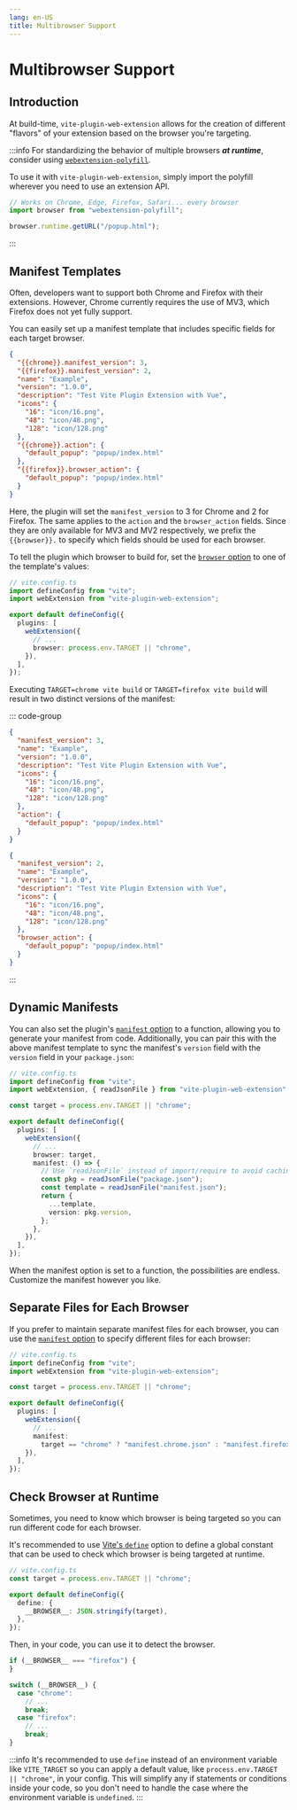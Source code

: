 ```yaml
---
lang: en-US
title: Multibrowser Support
---
```


# Multibrowser Support

## Introduction

At build-time, `vite-plugin-web-extension` allows for the creation of different "flavors" of your extension based on the browser you're targeting.

:::info
For standardizing the behavior of multiple browsers **_at runtime_**, consider using [`webextension-polyfill`](https://www.npmjs.com/package/webextension-polyfill).

To use it with `vite-plugin-web-extension`, simply import the polyfill wherever you need to use an extension API.

```ts
// Works on Chrome, Edge, Firefox, Safari... every browser
import browser from "webextension-polyfill";

browser.runtime.getURL("/popup.html");
```

:::

## Manifest Templates

Often, developers want to support both Chrome and Firefox with their extensions. However, Chrome currently requires the use of MV3, which Firefox does not yet fully support.

You can easily set up a manifest template that includes specific fields for each target browser.

```json
{
  "{{chrome}}.manifest_version": 3,
  "{{firefox}}.manifest_version": 2,
  "name": "Example",
  "version": "1.0.0",
  "description": "Test Vite Plugin Extension with Vue",
  "icons": {
    "16": "icon/16.png",
    "48": "icon/48.png",
    "128": "icon/128.png"
  },
  "{{chrome}}.action": {
    "default_popup": "popup/index.html"
  },
  "{{firefox}}.browser_action": {
    "default_popup": "popup/index.html"
  }
}
```

Here, the plugin will set the `manifest_version` to 3 for Chrome and 2 for Firefox. The same applies to the `action` and the `browser_action` fields. Since they are only available for MV3 and MV2 respectively, we prefix the `{{browser}}.` to specify which fields should be used for each browser.

To tell the plugin which browser to build for, set the [`browser` option](/config/plugin-options#browser) to one of the template's values:

```ts
// vite.config.ts
import defineConfig from "vite";
import webExtension from "vite-plugin-web-extension";

export default defineConfig({
  plugins: [
    webExtension({
      // ...
      browser: process.env.TARGET || "chrome",
    }),
  ],
});
```

Executing `TARGET=chrome vite build` or `TARGET=firefox vite build` will result in two distinct versions of the manifest:

::: code-group

```json [TARGET=chrome]
{
  "manifest_version": 3,
  "name": "Example",
  "version": "1.0.0",
  "description": "Test Vite Plugin Extension with Vue",
  "icons": {
    "16": "icon/16.png",
    "48": "icon/48.png",
    "128": "icon/128.png"
  },
  "action": {
    "default_popup": "popup/index.html"
  }
}
```

```json [TARGET=firefox]
{
  "manifest_version": 2,
  "name": "Example",
  "version": "1.0.0",
  "description": "Test Vite Plugin Extension with Vue",
  "icons": {
    "16": "icon/16.png",
    "48": "icon/48.png",
    "128": "icon/128.png"
  },
  "browser_action": {
    "default_popup": "popup/index.html"
  }
}
```

:::

## Dynamic Manifests

You can also set the plugin's [`manifest` option](/config/plugin-options#manifest) to a function, allowing you to generate your manifest from code. Additionally, you can pair this with the above manifest template to sync the manifest's `version` field with the `version` field in your `package.json`:

```ts
// vite.config.ts
import defineConfig from "vite";
import webExtension, { readJsonFile } from "vite-plugin-web-extension";

const target = process.env.TARGET || "chrome";

export default defineConfig({
  plugins: [
    webExtension({
      // ...
      browser: target,
      manifest: () => {
        // Use `readJsonFile` instead of import/require to avoid caching during rebuild.
        const pkg = readJsonFile("package.json");
        const template = readJsonFile("manifest.json");
        return {
          ...template,
          version: pkg.version,
        };
      },
    }),
  ],
});
```

When the manifest option is set to a function, the possibilities are endless. Customize the manifest however you like.

## Separate Files for Each Browser

If you prefer to maintain separate manifest files for each browser, you can use the [`manifest` option](/config/plugin-options#manifest) to specify different files for each browser:

```ts
// vite.config.ts
import defineConfig from "vite";
import webExtension from "vite-plugin-web-extension";

const target = process.env.TARGET || "chrome";

export default defineConfig({
  plugins: [
    webExtension({
      // ...
      manifest:
        target == "chrome" ? "manifest.chrome.json" : "manifest.firefox.json",
    }),
  ],
});
```

## Check Browser at Runtime

Sometimes, you need to know which browser is being targeted so you can run different code for each browser.

It's recommended to use [Vite's `define`](https://vitejs.dev/config/shared-options.html#define) option to define a global constant that can be used to check which browser is being targeted at runtime.

```ts
// vite.config.ts
const target = process.env.TARGET || "chrome";

export default defineConfig({
  define: {
    __BROWSER__: JSON.stringify(target),
  },
});
```

Then, in your code, you can use it to detect the browser.

```ts
if (__BROWSER__ === "firefox") {
}

switch (__BROWSER__) {
  case "chrome":
    // ...
    break;
  case "firefox":
    // ...
    break;
}
```

:::info
It's recommended to use `define` instead of an environment variable like `VITE_TARGET` so you can apply a default value, like `process.env.TARGET || "chrome"`, in your config. This will simplify any if statements or conditions inside your code, so you don't need to handle the case where the environment variable is `undefined`.
:::
